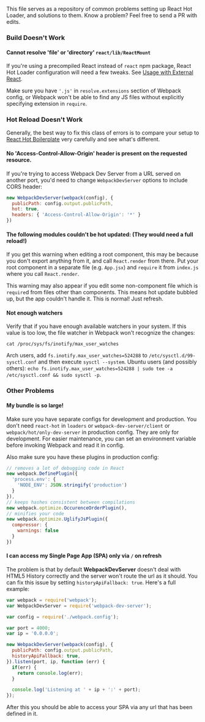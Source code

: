 This file serves as a repository of common problems setting up React Hot Loader, and solutions to them.
Know a problem? Feel free to send a PR with edits.

### Build Doesn't Work

#### Cannot resolve 'file' or 'directory' `react/lib/ReactMount`

If you're using a precompiled React instead of `react` npm package, React Hot Loader configuration will need a few tweaks. See [Usage with External React](https://github.com/gaearon/react-hot-loader/blob/master/docs/README.md#usage-with-external-react).

Make sure you have `'.js'` in `resolve.extensions` section of Webpack config, or Webpack won't be able to find any JS files without explicitly specifying extension in `require`.

### Hot Reload Doesn't Work

Generally, the best way to fix this class of errors is to compare your setup to [React Hot Boilerplate](https://github.com/gaearon/react-hot-boilerplate) very carefully and see what's different.

#### No 'Access-Control-Allow-Origin' header is present on the requested resource. 

If you're trying to access Webpack Dev Server from a URL served on another port, you'd need to change `WebpackDevServer` options to include CORS header:

```js
new WebpackDevServer(webpack(config), {
  publicPath: config.output.publicPath,
  hot: true,
  headers: { 'Access-Control-Allow-Origin': '*' }
})
```

#### The following modules couldn't be hot updated: (They would need a full reload!)

If you get this warning when editing a root component, this may be because you don't export anything from it, and call `React.render` from there. Put your root component in a separate file (e.g. `App.jsx`) and `require` it from `index.js` where you call `React.render`.

This warning may also appear if you edit some non-component file which is `require`d from files other than components. This means hot update bubbled up, but the app couldn't handle it. This is normal! Just refresh.

#### Not enough watchers

Verify that if you have enough available watchers in your system. If this value is too low, the file watcher in Webpack won't recognize the changes:

```
cat /proc/sys/fs/inotify/max_user_watches
```

Arch users, add `fs.inotify.max_user_watches=524288` to `/etc/sysctl.d/99-sysctl.conf` and then execute `sysctl --system`. Ubuntu users (and possibly others): `echo fs.inotify.max_user_watches=524288 | sudo tee -a /etc/sysctl.conf && sudo sysctl -p`.

### Other Problems

#### My bundle is so large!

Make sure you have separate configs for development and production. You don't need `react-hot` in `loaders` or `webpack-dev-server/client` or `webpack/hot/only-dev-server` in production config. They are only for development. For easier maintenance, you can set an environment variable before invoking Webpack and read it in config.

Also make sure you have these plugins in production config:

```js
// removes a lot of debugging code in React
new webpack.DefinePlugin({
  'process.env': {
    'NODE_ENV': JSON.stringify('production')
  }
}),
// keeps hashes consistent between compilations
new webpack.optimize.OccurenceOrderPlugin(),
// minifies your code
new webpack.optimize.UglifyJsPlugin({
  compressor: {
    warnings: false
  }
})
```

#### I can access my Single Page App (SPA) only via `/` on refresh

The problem is that by default **WebpackDevServer** doesn't deal with HTML5 History correctly and the server won't route the url as it should. You can fix this issue by setting `historyApiFallback: true`. Here's a full example:

```js
var webpack = require('webpack');
var WebpackDevServer = require('webpack-dev-server');

var config = require('./webpack.config');

var port = 4000;
var ip = '0.0.0.0';

new WebpackDevServer(webpack(config), {
  publicPath: config.output.publicPath,
  historyApiFallback: true,
}).listen(port, ip, function (err) {
  if(err) {
    return console.log(err);
  }

  console.log('Listening at ' + ip + ':' + port);
});
```

After this you should be able to access your SPA via any url that has been defined in it.

